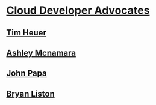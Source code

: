 # [Cloud Developer Advocates](index.md)
## [Tim Heuer](tim-heuer.md)
## [Ashley Mcnamara](ashley-mcnamara.md)
## [John Papa](john-papa.md)
## [Bryan Liston](bryan-liston.md)
